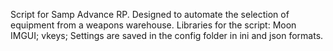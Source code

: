 Script for Samp Advance RP. Designed to automate the selection of equipment from a weapons warehouse.
Libraries for the script:
  Moon IMGUI;
  vkeys;
Settings are saved in the config folder in ini and json formats.
